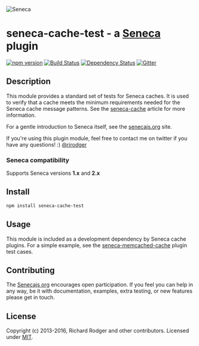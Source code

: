 ![Seneca](http://senecajs.org/files/assets/seneca-logo.png)

# seneca-cache-test - a [Seneca](http://senecajs.org) plugin
[![npm version][npm-badge]][npm-url]
[![Build Status][travis-badge]][travis-url]
[![Dependency Status][david-badge]][david-url]
[![Gitter][gitter-badge]][gitter-url]

## Description

This module provides a standard set of tests for Seneca caches. It is used to verify that a cache meets the minimum requirements needed for the Seneca cache message patterns. See the [seneca-cache](http://github.com/senecajs/seneca-cache) article for more information.

For a gentle introduction to Seneca itself, see the
[senecajs.org](http://senecajs.org) site.

If you're using this plugin module, feel free to contact me on twitter if you
have any questions! :) [@rjrodger](http://twitter.com/rjrodger)

### Seneca compatibility
Supports Seneca versions **1.x** and **2.x**

## Install

```sh
npm install seneca-cache-test
```

## Usage

This module is included as a development dependency by Seneca cache plugins. For a simple example, see the [seneca-memcached-cache](https://github.com/darsee/seneca-memcached-cache) plugin test cases.

## Contributing

The [Senecajs org][] encourages open participation. If you feel you
can help in any way, be it with documentation, examples, extra
testing, or new features please get in touch.

## License
Copyright (c) 2013-2016, Richard Rodger and other contributors.
Licensed under [MIT][].

[MIT]: .LICENSE
[Senecajs org]: https://github.com/senecajs/
[npm-badge]: https://img.shields.io/npm/v/seneca-cache-test.svg
[npm-url]: https://npmjs.com/package/seneca-cache-test
[david-badge]: https://david-dm.org/rjrodger/seneca-cache-test.svg
[david-url]: https://david-dm.org/rjrodger/seneca-cache-test
[gitter-badge]: https://badges.gitter.im/Join%20Chat.svg
[gitter-url]: https://gitter.im/senecajs/seneca
[travis-badge]: https://travis-ci.org/rjrodger/seneca-cache-test.svg
[travis-url]: https://travis-ci.org/rjrodger/seneca-cache-test
